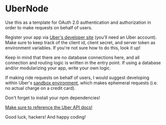 # UberNode

Use this as a template for OAuth 2.0 authentication and authorization in order to make requests on behalf of users.

Register your app via [Uber's developer site](https://developer.uber.com/apps/new) (you'll need an Uber account). Make sure to keep track of the client id, client secret, and server token as environment variables. If you're not sure how to do this, look it up!

Keep in mind that there are no database connections here, and all connection and routing logic is written in the entry point. If using a database and/or modularizing your app, write your own logic.

If making ride requests on behalf of users, I would suggest developing within Uber's [sandbox environment](https://developer.uber.com/v1/sandbox/), which makes ephemeral requests (i.e. no actual charge on a credit card).

Don't forget to install your npm dependencies!

[Make sure to reference the Uber API docs!](https://developer.uber.com/v1/endpoints/)

Good luck, hackers! And happy coding!
